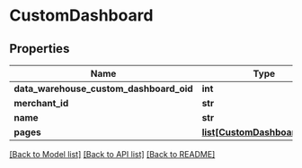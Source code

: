# CustomDashboard

## Properties
Name | Type | Description | Notes
------------ | ------------- | ------------- | -------------
**data_warehouse_custom_dashboard_oid** | **int** |  | [optional] 
**merchant_id** | **str** |  | [optional] 
**name** | **str** |  | [optional] 
**pages** | [**list[CustomDashboardPage]**](CustomDashboardPage.md) |  | [optional] 

[[Back to Model list]](../README.md#documentation-for-models) [[Back to API list]](../README.md#documentation-for-api-endpoints) [[Back to README]](../README.md)


